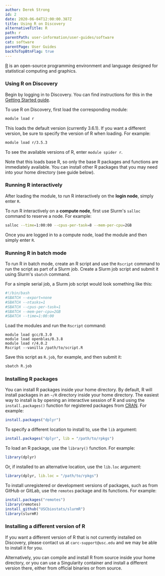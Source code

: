 ```yaml
---
author: Derek Strong
id: 2
date: 2020-06-04T12:00:00.387Z
title: Using R on Discovery
alternativeTitle: R
path: r
parentPath: user-information/user-guides/software
cat: software
parentPage: User Guides
backToTopBtnFlag: true
---
```


[R](https://www.r-project.org) is an open-source programming environment and language designed for statistical computing and graphics.

### Using R on Discovery

Begin by logging in to Discovery. You can find instructions for this in the [Getting Started guide](/user-information/user-guides/high-performance-computing/discovery/getting-started).

To use R on Discovery, first load the corresponding module:

```sh
module load r
```

This loads the default version (currently 3.6.1). If you want a different version, be sure to specify the version of R when loading. For example:

```sh
module load r/3.5.3
```

To see the available versions of R, enter `module spider r`.

Note that this loads base R, so only the base R packages and functions are immediately available. You can install other R packages that you may need into your home directory (see guide below).

### Running R interactively

After loading the module, to run R interactively on the **login node**, simply enter `R`.

To run R interactively on a **compute node**, first use Slurm's `salloc` command to reserve a node. For example:

```sh
salloc --time=1:00:00 --cpus-per-task=8 --mem-per-cpu=2GB
```

Once you are logged in to a compute node, load the module and then simply enter `R`.

### Running R in batch mode

To run R in batch mode, create an R script and use the `Rscript` command to run the script as part of a Slurm job. Create a Slurm job script and submit it using Slurm's `sbatch` command.

For a simple serial job, a Slurm job script would look something like this:

```sh
#!/bin/bash
#SBATCH --export=none
#SBATCH --ntasks=1
#SBATCH --cpus-per-task=1
#SBATCH --mem-per-cpu=2GB
#SBATCH --time=1:00:00
```

Load the modules and run the `Rscript` command:

    module load gcc/8.3.0
    module load openblas/0.3.8
    module load r/4.0.2
    Rscript --vanilla /path/to/script.R

Save this script as `R.job`, for example, and then submit it:

```sh
sbatch R.job
```

### Installing R packages

You can install R packages inside your home directory. By default, R will install packages in an `~/R` directory inside your home directory. The easiest way to install is by opening an interactive session of R and using the `install.packages()` function for registered packages from [CRAN](https://cran.r-project.org/). For example:

```r
install.packages("dplyr")
```

To specify a different location to install to, use the `lib` argument:

```r
install.packages("dplyr", lib = "/path/to/rpkgs")
```

To load an R package, use the `library()` function. For example:

```r
library(dplyr)
```

Or, if installed to an alternative location, use the `lib.loc` argument:

```r
library(dplyr, lib.loc = "/path/to/rpkgs")
```

To install unregistered or development versions of packages, such as from GitHub or GitLab, use the `remotes` package and its functions. For example:

```r
install.packages("remotes")
library(remotes)
install_github("USCbiostats/slurmR")
library(slurmR)
```

### Installing a different version of R

If you want a different version of R that is not currently installed on Discovery, please contact us at `carc-support@usc.edu` and we may be able to install it for you.

Alternatively, you can compile and install R from source inside your home directory, or you can use a Singularity container and install a different version there, either from official binaries or from source.

